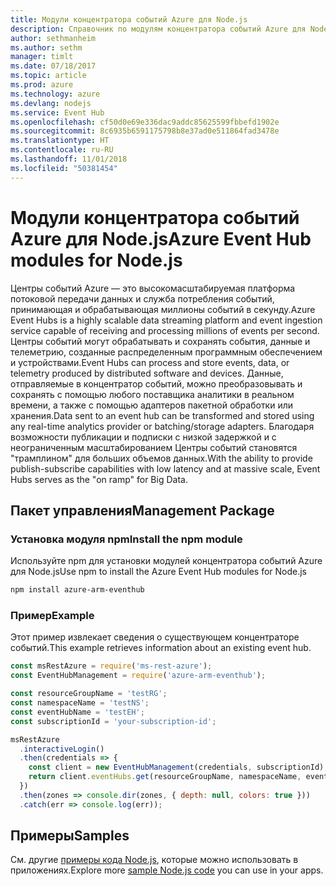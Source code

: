```yaml
---
title: Модули концентратора событий Azure для Node.js
description: Справочник по модулям концентратора событий Azure для Node.js
author: sethmanheim
ms.author: sethm
manager: timlt
ms.date: 07/18/2017
ms.topic: article
ms.prod: azure
ms.technology: azure
ms.devlang: nodejs
ms.service: Event Hub
ms.openlocfilehash: cf50d0e69e336dac9addc85625599fbbefd1902e
ms.sourcegitcommit: 8c6935b6591175798b8e37ad0e511864fad3478e
ms.translationtype: HT
ms.contentlocale: ru-RU
ms.lasthandoff: 11/01/2018
ms.locfileid: "50381454"
---
```

# <a name="azure-event-hub-modules-for-nodejs"></a><span data-ttu-id="773c5-103">Модули концентратора событий Azure для Node.js</span><span class="sxs-lookup"><span data-stu-id="773c5-103">Azure Event Hub modules for Node.js</span></span>

<span data-ttu-id="773c5-104">Центры событий Azure — это высокомасштабируемая платформа потоковой передачи данных и служба потребления событий, принимающая и обрабатывающая миллионы событий в секунду.</span><span class="sxs-lookup"><span data-stu-id="773c5-104">Azure Event Hubs is a highly scalable data streaming platform and event ingestion service capable of receiving and processing millions of events per second.</span></span> <span data-ttu-id="773c5-105">Центры событий могут обрабатывать и сохранять события, данные и телеметрию, созданные распределенным программным обеспечением и устройствами.</span><span class="sxs-lookup"><span data-stu-id="773c5-105">Event Hubs can process and store events, data, or telemetry produced by distributed software and devices.</span></span> <span data-ttu-id="773c5-106">Данные, отправляемые в концентратор событий, можно преобразовывать и сохранять с помощью любого поставщика аналитики в реальном времени, а также с помощью адаптеров пакетной обработки или хранения.</span><span class="sxs-lookup"><span data-stu-id="773c5-106">Data sent to an event hub can be transformed and stored using any real-time analytics provider or batching/storage adapters.</span></span> <span data-ttu-id="773c5-107">Благодаря возможности публикации и подписки с низкой задержкой и с неограниченным масштабированием Центры событий становятся "трамплином" для больших объемов данных.</span><span class="sxs-lookup"><span data-stu-id="773c5-107">With the ability to provide publish-subscribe capabilities with low latency and at massive scale, Event Hubs serves as the "on ramp" for Big Data.</span></span>

## <a name="management-package"></a><span data-ttu-id="773c5-108">Пакет управления</span><span class="sxs-lookup"><span data-stu-id="773c5-108">Management Package</span></span>

### <a name="install-the-npm-module"></a><span data-ttu-id="773c5-109">Установка модуля npm</span><span class="sxs-lookup"><span data-stu-id="773c5-109">Install the npm module</span></span> 

<span data-ttu-id="773c5-110">Используйте npm для установки модулей концентратора событий Azure для Node.js</span><span class="sxs-lookup"><span data-stu-id="773c5-110">Use npm to install the Azure Event Hub modules for Node.js</span></span>

```bash
npm install azure-arm-eventhub
```

### <a name="example"></a><span data-ttu-id="773c5-111">Пример</span><span class="sxs-lookup"><span data-stu-id="773c5-111">Example</span></span>

<span data-ttu-id="773c5-112">Этот пример извлекает сведения о существующем концентраторе событий.</span><span class="sxs-lookup"><span data-stu-id="773c5-112">This example retrieves information about an existing event hub.</span></span>

```javascript
const msRestAzure = require('ms-rest-azure');
const EventHubManagement = require('azure-arm-eventhub');

const resourceGroupName = 'testRG';
const namespaceName = 'testNS';
const eventHubName = 'testEH';
const subscriptionId = 'your-subscription-id';

msRestAzure
  .interactiveLogin()
  .then(credentials => {
    const client = new EventHubManagement(credentials, subscriptionId);
    return client.eventHubs.get(resourceGroupName, namespaceName, eventHubName);
  })
  .then(zones => console.dir(zones, { depth: null, colors: true }))
  .catch(err => console.log(err));
```

## <a name="samples"></a><span data-ttu-id="773c5-113">Примеры</span><span class="sxs-lookup"><span data-stu-id="773c5-113">Samples</span></span>

<span data-ttu-id="773c5-114">См. другие [примеры кода Node.js](https://azure.microsoft.com/resources/samples/?platform=nodejs), которые можно использовать в приложениях.</span><span class="sxs-lookup"><span data-stu-id="773c5-114">Explore more [sample Node.js code](https://azure.microsoft.com/resources/samples/?platform=nodejs) you can use in your apps.</span></span>
